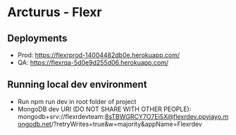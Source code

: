 # Arcturus - Flexr

## Deployments
- Prod: https://flexrprod-14004482db0e.herokuapp.com/
- QA: https://flexrqa-5d0e9d255d06.herokuapp.com/

## Running local dev environment
- Run npm run dev in root folder of project
- MongoDB dev URI (DO NOT SHARE WITH OTHER PEOPLE): mongodb+srv://flexrdevteam:8sTBWGRCY7O7Ei5X@flexrdev.ppyiayo.mongodb.net/?retryWrites=true&w=majority&appName=Flexrdev